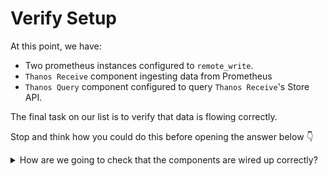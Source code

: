 # Verify Setup

At this point, we have:
* Two prometheus instances configured to `remote_write`.
* `Thanos Receive` component ingesting data from Prometheus
* `Thanos Query` component configured to query `Thanos Receive`'s Store API.

The final task on our list is to verify that data is flowing correctly.

Stop and think how you could do this before opening the answer below 👇

<details>
 <summary>How are we going to check that the components are wired up correctly?</summary>

Let's make sure that we can query data from each of our Prometheus instances from our `Thanos Query` instance.

Navigate to the [Thanos Query UI](https://[[HOST_SUBDOMAIN]]-39090-[[KATACODA_HOST]].environments.katacoda.com), and query for a metric like `up` - inspect the output and you should see `batcave` and `batcomputer` in the `cluster` label.

![alt-text](./assets/receive-cluster-result.png)

</details>